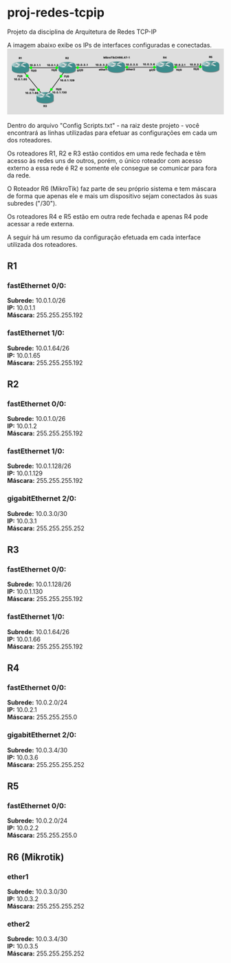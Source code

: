# proj-redes-tcpip
Projeto da disciplina de Arquitetura de Redes TCP-IP

A imagem abaixo exibe os IPs de interfaces configuradas e conectadas.
![alt text](<https://github.com/italomoraes/proj-redes-tcpip/blob/main/Resources/Topologia.png>)

Dentro do arquivo "Config Scripts.txt" - na raiz deste projeto - você encontrará as linhas utilizadas para efetuar as configurações em cada um dos roteadores.

Os roteadores R1, R2 e R3 estão contidos em uma rede fechada e têm acesso às redes uns de outros, porém, o único roteador com acesso externo a essa rede é R2 e somente ele consegue se comunicar para fora da rede.

O Roteador R6 (MikroTik) faz parte de seu próprio sistema e tem máscara de forma que apenas ele e mais um dispositivo sejam conectados às suas subredes ("/30").

Os roteadores R4 e R5 estão em outra rede fechada e apenas R4 pode acessar a rede externa.

A seguir há um resumo da configuração efetuada em cada interface utilizada dos roteadores.

## R1

### fastEthernet 0/0:
**Subrede:** 10.0.1.0/26<br>
**IP:** 10.0.1.1<br>
**Máscara:** 255.255.255.192<br>

### fastEthernet 1/0:
**Subrede:** 10.0.1.64/26<br>
**IP:** 10.0.1.65<br>
**Máscara:** 255.255.255.192<br>

## R2

### fastEthernet 0/0:
**Subrede:** 10.0.1.0/26<br>
**IP:** 10.0.1.2<br>
**Máscara:** 255.255.255.192<br>

### fastEthernet 1/0:
**Subrede:** 10.0.1.128/26<br>
**IP:** 10.0.1.129<br>
**Máscara:** 255.255.255.192<br>

### gigabitEthernet 2/0:
**Subrede:** 10.0.3.0/30<br>
**IP:** 10.0.3.1<br>
**Máscara:** 255.255.255.252<br>

## R3

### fastEthernet 0/0:
**Subrede:** 10.0.1.128/26<br>
**IP:** 10.0.1.130<br>
**Máscara:** 255.255.255.192<br>

### fastEthernet 1/0:
**Subrede:** 10.0.1.64/26<br>
**IP:** 10.0.1.66<br>
**Máscara:** 255.255.255.192<br>

## R4

### fastEthernet 0/0:
**Subrede:** 10.0.2.0/24<br>
**IP:** 10.0.2.1<br>
**Máscara:** 255.255.255.0<br>

### gigabitEthernet 2/0:
**Subrede:** 10.0.3.4/30<br>
**IP:** 10.0.3.6<br>
**Máscara:** 255.255.255.252<br>

## R5

### fastEthernet 0/0:
**Subrede:** 10.0.2.0/24<br>
**IP:** 10.0.2.2<br>
**Máscara:** 255.255.255.0<br>

## R6 (Mikrotik)

### ether1
**Subrede:** 10.0.3.0/30<br>
**IP:** 10.0.3.2<br>
**Máscara:** 255.255.255.252<br>

### ether2
**Subrede:** 10.0.3.4/30<br>
**IP:** 10.0.3.5<br>
**Máscara:** 255.255.255.252<br>
